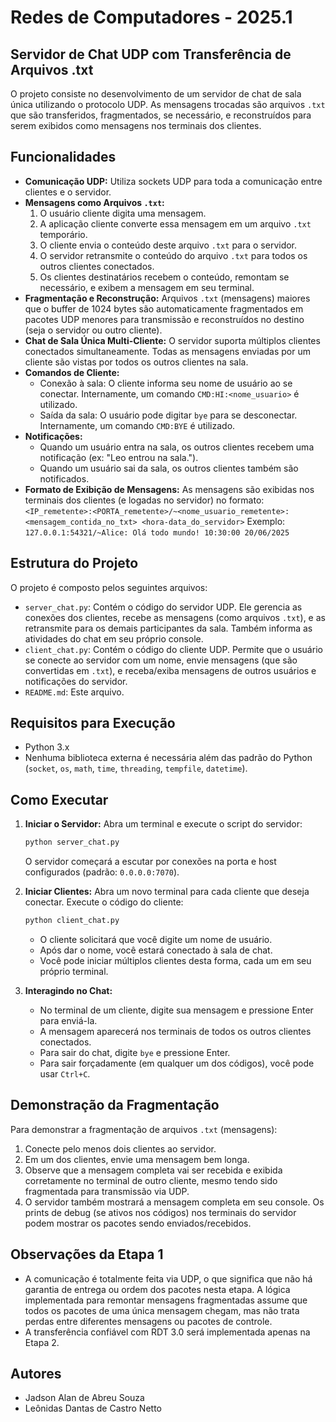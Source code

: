 # Redes de Computadores - 2025.1

## Servidor de Chat UDP com Transferência de Arquivos .txt

O projeto consiste no desenvolvimento de um servidor de chat de sala única utilizando o protocolo UDP. As mensagens trocadas são arquivos `.txt` que são transferidos, fragmentados, se necessário, e reconstruídos para serem exibidos como mensagens nos terminais dos clientes.

## Funcionalidades

- **Comunicação UDP:** Utiliza sockets UDP para toda a comunicação entre clientes e o servidor.
- **Mensagens como Arquivos `.txt`:**
  1.  O usuário cliente digita uma mensagem.
  2.  A aplicação cliente converte essa mensagem em um arquivo `.txt` temporário.
  3.  O cliente envia o conteúdo deste arquivo `.txt` para o servidor.
  4.  O servidor retransmite o conteúdo do arquivo `.txt` para todos os outros clientes conectados.
  5.  Os clientes destinatários recebem o conteúdo, remontam se necessário, e exibem a mensagem em seu terminal.
- **Fragmentação e Reconstrução:** Arquivos `.txt` (mensagens) maiores que o buffer de 1024 bytes são automaticamente fragmentados em pacotes UDP menores para transmissão e reconstruídos no destino (seja o servidor ou outro cliente).
- **Chat de Sala Única Multi-Cliente:** O servidor suporta múltiplos clientes conectados simultaneamente. Todas as mensagens enviadas por um cliente são vistas por todos os outros clientes na sala.
- **Comandos de Cliente:**
  - Conexão à sala: O cliente informa seu nome de usuário ao se conectar. Internamente, um comando `CMD:HI:<nome_usuario>` é utilizado.
  - Saída da sala: O usuário pode digitar `bye` para se desconectar. Internamente, um comando `CMD:BYE` é utilizado.
- **Notificações:**
  - Quando um usuário entra na sala, os outros clientes recebem uma notificação (ex: "Leo entrou na sala.").
  - Quando um usuário sai da sala, os outros clientes também são notificados.
- **Formato de Exibição de Mensagens:** As mensagens são exibidas nos terminais dos clientes (e logadas no servidor) no formato:
  `<IP_remetente>:<PORTA_remetente>/~<nome_usuario_remetente>: <mensagem_contida_no_txt> <hora-data_do_servidor>`
  Exemplo: `127.0.0.1:54321/~Alice: Olá todo mundo! 10:30:00 20/06/2025`

## Estrutura do Projeto

O projeto é composto pelos seguintes arquivos:

- `server_chat.py`: Contém o código do servidor UDP. Ele gerencia as conexões dos clientes, recebe as mensagens (como arquivos `.txt`), e as retransmite para os demais participantes da sala. Também informa as atividades do chat em seu próprio console.
- `client_chat.py`: Contém o código do cliente UDP. Permite que o usuário se conecte ao servidor com um nome, envie mensagens (que são convertidas em `.txt`), e receba/exiba mensagens de outros usuários e notificações do servidor.
- `README.md`: Este arquivo.

## Requisitos para Execução

- Python 3.x
- Nenhuma biblioteca externa é necessária além das padrão do Python (`socket`, `os`, `math`, `time`, `threading`, `tempfile`, `datetime`).

## Como Executar

1.  **Iniciar o Servidor:**
    Abra um terminal e execute o script do servidor:

    ```bash
    python server_chat.py
    ```

    O servidor começará a escutar por conexões na porta e host configurados (padrão: `0.0.0.0:7070`).

2.  **Iniciar Clientes:**
    Abra um novo terminal para cada cliente que deseja conectar. Execute o código do cliente:

    ```bash
    python client_chat.py
    ```

    - O cliente solicitará que você digite um nome de usuário.
    - Após dar o nome, você estará conectado à sala de chat.
    - Você pode iniciar múltiplos clientes desta forma, cada um em seu próprio terminal.

3.  **Interagindo no Chat:**
    - No terminal de um cliente, digite sua mensagem e pressione Enter para enviá-la.
    - A mensagem aparecerá nos terminais de todos os outros clientes conectados.
    - Para sair do chat, digite `bye` e pressione Enter.
    - Para sair forçadamente (em qualquer um dos códigos), você pode usar `Ctrl+C`.

## Demonstração da Fragmentação

Para demonstrar a fragmentação de arquivos `.txt` (mensagens):

1.  Conecte pelo menos dois clientes ao servidor.
2.  Em um dos clientes, envie uma mensagem bem longa.
3.  Observe que a mensagem completa vai ser recebida e exibida corretamente no terminal de outro cliente, mesmo tendo sido fragmentada para transmissão via UDP.
4.  O servidor também mostrará a mensagem completa em seu console. Os prints de debug (se ativos nos códigos) nos terminais do servidor podem mostrar os pacotes sendo enviados/recebidos.

## Observações da Etapa 1

- A comunicação é totalmente feita via UDP, o que significa que não há garantia de entrega ou ordem dos pacotes nesta etapa. A lógica implementada para remontar mensagens fragmentadas assume que todos os pacotes de uma única mensagem chegam, mas não trata perdas entre diferentes mensagens ou pacotes de controle.
- A transferência confiável com RDT 3.0 será implementada apenas na Etapa 2.

## Autores

- Jadson Alan de Abreu Souza
- Leônidas Dantas de Castro Netto
